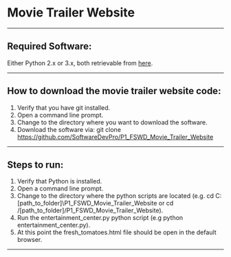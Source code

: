 
# Movie Trailer Website

---

## Required Software:

Either Python 2.x or 3.x, both retrievable from [here](https://www.python.org/downloads).

---

## How to download the movie trailer website code:

1. Verify that you have git installed.
2. Open a command line prompt.
3. Change to the directory where you want to download the software.
4. Download the software via: git clone https://github.com/SoftwareDevPro/P1_FSWD_Movie_Trailer_Website

---

## Steps to run:

1. Verify that Python is installed.
2. Open a command line prompt.
3. Change to the directory where the python scripts are located (e.g. cd C:\[path_to_folder]\P1_FSWD_Movie_Trailer_Website or cd /[path_to_folder]/P1_FSWD_Movie_Trailer_Website).
4. Run the entertainment_center.py python script (e.g python entertainment_center.py).
5. At this point the fresh_tomatoes.html file should be open in the default browser.

---
